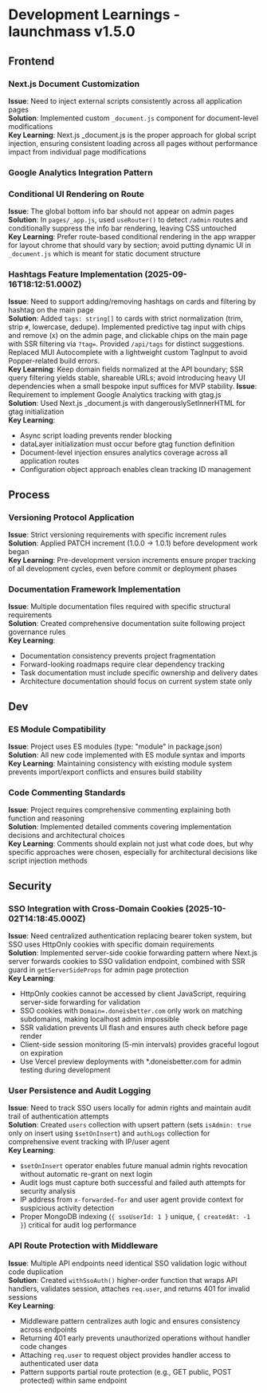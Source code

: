 # Development Learnings - launchmass v1.5.0

## Frontend

### Next.js Document Customization
**Issue**: Need to inject external scripts consistently across all application pages  
**Solution**: Implemented custom `_document.js` component for document-level modifications  
**Key Learning**: Next.js _document.js is the proper approach for global script injection, ensuring consistent loading across all pages without performance impact from individual page modifications

### Google Analytics Integration Pattern

### Conditional UI Rendering on Route
**Issue**: The global bottom info bar should not appear on admin pages  
**Solution**: In `pages/_app.js`, used `useRouter()` to detect `/admin` routes and conditionally suppress the info bar rendering, leaving CSS untouched  
**Key Learning**: Prefer route-based conditional rendering in the app wrapper for layout chrome that should vary by section; avoid putting dynamic UI in `_document.js` which is meant for static document structure

### Hashtags Feature Implementation (2025-09-16T18:12:51.000Z)
**Issue**: Need to support adding/removing hashtags on cards and filtering by hashtag on the main page  
**Solution**: Added `tags: string[]` to cards with strict normalization (trim, strip `#`, lowercase, dedupe). Implemented predictive tag input with chips and remove (x) on the admin page, and clickable chips on the main page with SSR filtering via `?tag=`. Provided `/api/tags` for distinct suggestions. Replaced MUI Autocomplete with a lightweight custom TagInput to avoid Popper-related build errors.  
**Key Learning**: Keep domain fields normalized at the API boundary; SSR query filtering yields stable, shareable URLs; avoid introducing heavy UI dependencies when a small bespoke input suffices for MVP stability.
**Issue**: Requirement to implement Google Analytics tracking with gtag.js  
**Solution**: Used Next.js _document.js with dangerouslySetInnerHTML for gtag initialization  
**Key Learning**: 
- Async script loading prevents render blocking
- dataLayer initialization must occur before gtag function definition
- Document-level injection ensures analytics coverage across all application routes
- Configuration object approach enables clean tracking ID management

## Process

### Versioning Protocol Application
**Issue**: Strict versioning requirements with specific increment rules  
**Solution**: Applied PATCH increment (1.0.0 → 1.0.1) before development work began  
**Key Learning**: Pre-development version increments ensure proper tracking of all development cycles, even before commit or deployment phases

### Documentation Framework Implementation
**Issue**: Multiple documentation files required with specific structural requirements  
**Solution**: Created comprehensive documentation suite following project governance rules  
**Key Learning**: 
- Documentation consistency prevents project fragmentation
- Forward-looking roadmaps require clear dependency tracking
- Task documentation must include specific ownership and delivery dates
- Architecture documentation should focus on current system state only

## Dev

### ES Module Compatibility
**Issue**: Project uses ES modules (type: "module" in package.json)  
**Solution**: All new code implemented with ES module syntax and imports  
**Key Learning**: Maintaining consistency with existing module system prevents import/export conflicts and ensures build stability

### Code Commenting Standards
**Issue**: Project requires comprehensive commenting explaining both function and reasoning  
**Solution**: Implemented detailed comments covering implementation decisions and architectural choices  
**Key Learning**: Comments should explain not just what code does, but why specific approaches were chosen, especially for architectural decisions like script injection methods

## Security

### SSO Integration with Cross-Domain Cookies (2025-10-02T14:18:45.000Z)
**Issue**: Need centralized authentication replacing bearer token system, but SSO uses HttpOnly cookies with specific domain requirements  
**Solution**: Implemented server-side cookie forwarding pattern where Next.js server forwards cookies to SSO validation endpoint, combined with SSR guard in `getServerSideProps` for admin page protection  
**Key Learning**: 
- HttpOnly cookies cannot be accessed by client JavaScript, requiring server-side forwarding for validation
- SSO cookies with `Domain=.doneisbetter.com` only work on matching subdomains, making localhost admin impossible
- SSR validation prevents UI flash and ensures auth check before page render
- Client-side session monitoring (5-min intervals) provides graceful logout on expiration
- Use Vercel preview deployments with *.doneisbetter.com for admin testing during development

### User Persistence and Audit Logging
**Issue**: Need to track SSO users locally for admin rights and maintain audit trail of authentication attempts  
**Solution**: Created `users` collection with upsert pattern (sets `isAdmin: true` only on insert using `$setOnInsert`) and `authLogs` collection for comprehensive event tracking with IP/user agent  
**Key Learning**: 
- `$setOnInsert` operator enables future manual admin rights revocation without automatic re-grant on next login
- Audit logs must capture both successful and failed auth attempts for security analysis
- IP address from `x-forwarded-for` and user agent provide context for suspicious activity detection
- Proper MongoDB indexing (`{ ssoUserId: 1 }` unique, `{ createdAt: -1 }`) critical for audit log performance

### API Route Protection with Middleware
**Issue**: Multiple API endpoints need identical SSO validation logic without code duplication  
**Solution**: Created `withSsoAuth()` higher-order function that wraps API handlers, validates session, attaches `req.user`, and returns 401 for invalid sessions  
**Key Learning**: 
- Middleware pattern centralizes auth logic and ensures consistency across endpoints
- Returning 401 early prevents unauthorized operations without handler code changes
- Attaching `req.user` to request object provides handler access to authenticated user data
- Pattern supports partial route protection (e.g., GET public, POST protected) within same endpoint
